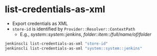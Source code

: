 # list-credentials-as-xml

- Export credentials as XML
- `store-id` is identified by `Provider::Resolver::ContextPath`
  - E.g., _system::system::jenkins_, _folder::item::/full/name/of/folder_

```sh
jenkinscli list-credentials-as-xml "store-id"
jenkinscli list-credentials-as-xml "system::system::jenkins"
```
